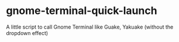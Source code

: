 gnome-terminal-quick-launch
===========================

A little script to call Gnome Terminal like Guake, Yakuake (without the dropdown effect)

